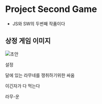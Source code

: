 # Project Second Game
 - JS와 SW의 두번째 작품이다
## 상정 게임 이미지
![초안](https://github.com/SeongUHong/project-sg/assets/93868177/2a45fdab-f156-4eeb-80db-c85cd512e548)



설정


달에 있는 라무네를 쟁취하기위한 싸움

이긴자가 다 먹는다

라무-운 